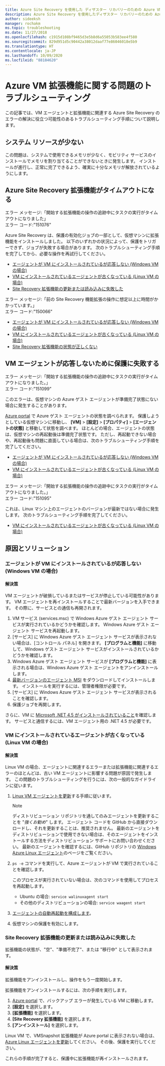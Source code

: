 ```yaml
---
title: Azure Site Recovery を使用した ディザスター リカバリーのための Azure VM 拡張機能のトラブルシューティング
description: Azure Site Recovery を使用したディザスター リカバリーのための Azure VM 拡張機能に関する問題をトラブルシューティングします。
author: sideeksh
manager: rochakm
ms.topic: troubleshooting
ms.date: 11/27/2018
ms.openlocfilehash: c1915d108bf9465d3e5b8d6a55053b583ee4f580
ms.sourcegitcommit: 829d951d5c90442a38012daaf77e86046018e5b9
ms.translationtype: HT
ms.contentlocale: ja-JP
ms.lasthandoff: 10/09/2020
ms.locfileid: "88184620"
---
```

# <a name="troubleshoot-azure-vm-extension-issues"></a>Azure VM 拡張機能に関する問題のトラブルシューティング

この記事では、VM エージェントと拡張機能に関連する Azure Site Recovery のエラーの解決に役立つ可能性のあるトラブルシューティング手順について説明します。

## <a name="low-system-resources"></a>システム リソースが少ない

この問題は、システムで使用できるメモリが少なく、モビリティ サービスのインストールでメモリを割り当てることができないときに発生します。 インストールが進行し、正常に完了できるよう、確実に十分なメモリが解放されているようにします。

## <a name="azure-site-recovery-extension-time-out"></a>Azure Site Recovery 拡張機能がタイムアウトになる  

エラー メッセージ:「開始する拡張機能の操作の追跡中にタスクの実行がタイムアウトになりました」<br>
エラー コード:"151076"

 Azure Site Recovery は、保護の有効化ジョブの一部として、仮想マシンに拡張機能をインストールしました。 以下のいずれかの状況によって、保護をトリガーできず、ジョブが失敗する場合があります。 次のトラブルシューティング手順を完了してから、必要な操作を再試行してください。

- [エージェントが VM にインストールされているが応答しない (Windows VM の場合)](#the-agent-installed-in-the-vm-but-unresponsive-for-windows-vms)
- [VM にインストールされているエージェントが古くなっている (Linux VM の場合)](#the-agent-installed-in-the-vm-is-out-of-date-for-linux-vms)
- [Site Recovery 拡張機能の更新または読み込みに失敗した](#the-site-recovery-extension-fails-to-update-or-load)

エラー メッセージ:「前の Site Recovery 機能拡張の操作に想定以上に時間がかかっています。」<br>
エラー コード:"150066"

- [エージェントが VM にインストールされているが応答しない (Windows VM の場合)](#the-agent-installed-in-the-vm-but-unresponsive-for-windows-vms)
- [VM にインストールされているエージェントが古くなっている (Linux VM の場合)](#the-agent-installed-in-the-vm-is-out-of-date-for-linux-vms)
- [Site Recovery 拡張機能の状態が正しくない](#the-site-recovery-extension-fails-to-update-or-load)

## <a name="protection-fails-because-the-vm-agent-is-unresponsive"></a>VM エージェントが応答しないために保護に失敗する

エラー メッセージ:「開始する拡張機能の操作の追跡中にタスクの実行がタイムアウトになりました。」<br>
エラー コード:"151099"

このエラーは、仮想マシンの Azure ゲスト エージェントが準備完了状態にない場合に発生することがあります。

[Azure portal](https://portal.azure.com/) で Azure ゲスト エージェントの状態を調べられます。 保護しようとしている仮想マシンに移動し、 **[VM]**  >  **[設定]**  >  **[プロパティ]**  >  **[エージェントの状態]** と移動して状態を調べます。 ほとんどの場合、エージェントの状態は、仮想マシンの再起動後は準備完了状態です。 ただし、再起動できない場合や、再起動後も問題に直面している場合は、次のトラブルシューティング手順を完了してください。

- [エージェントが VM にインストールされているが応答しない (Windows VM の場合)](#the-agent-installed-in-the-vm-but-unresponsive-for-windows-vms)
- [VM にインストールされているエージェントが古くなっている (Linux VM の場合)](#the-agent-installed-in-the-vm-is-out-of-date-for-linux-vms)


エラー メッセージ:「開始する拡張機能の操作の追跡中にタスクの実行がタイムアウトになりました。」<br>
エラー コード:"151095"

これは、Linux マシン上のエージェントのバージョンが最新ではない場合に発生します。 次のトラブルシューティング手順を完了してください。

- [VM にインストールされているエージェントが古くなっている (Linux VM の場合)](#the-agent-installed-in-the-vm-is-out-of-date-for-linux-vms)  

## <a name="causes-and-solutions"></a>原因とソリューション

### <a name="the-agent-is-installed-in-the-vm-but-its-unresponsive-for-windows-vms"></a><a name="the-agent-installed-in-the-vm-but-unresponsive-for-windows-vms"></a>エージェントが VM にインストールされているが応答しない (Windows VM の場合)

#### <a name="solution"></a>解決策
VM エージェントが破損しているまたはサービスが停止している可能性があります。 VM エージェントを再インストールすることで最新バージョンを入手できます。 その際に、サービスとの通信も再開されます。

1. VM サービス (services.msc) で Windows Azure ゲスト エージェント サービスが実行されているかどうかを確認します。 Windows Azure ゲスト エージェント サービスを再起動します。    
1. [サービス] に Windows Azure ゲスト エージェント サービスが表示されない場合は、[コントロール パネル] を開きます。 **[プログラムと機能]** に移動して、Windows ゲスト エージェント サービスがインストールされているかどうかを確認します。
1. Windows Azure ゲスト エージェント サービスが **[プログラムと機能]** に表示される場合は、Windows Azure ゲスト エージェントをアンインストールします。
1. [最新バージョンのエージェント MSI](https://go.microsoft.com/fwlink/?LinkID=394789&clcid=0x409) をダウンロードしてインストールします。 インストールを実行するには、管理者権限が必要です。
1. [サービス] に Windows Azure ゲスト エージェント サービスが表示されることを確認します。
1. 保護ジョブを再開します。

さらに、VM に [Microsoft .NET 4.5 がインストールされていること](/dotnet/framework/migration-guide/how-to-determine-which-versions-are-installed)を確認します。 サービスと通信するには、VM エージェント用の .NET 4.5 が必要です。

### <a name="the-agent-installed-in-the-vm-is-out-of-date-for-linux-vms"></a>VM にインストールされているエージェントが古くなっている (Linux VM の場合)

#### <a name="solution"></a>解決策
Linux VM の場合、エージェントに関連するエラーまたは拡張機能に関連するエラーのほとんどは、古い VM エージェントに影響する問題が原因で発生します。 この問題のトラブルシューティングを行うには、次の一般的なガイドラインに従います。

1. [Linux VM エージェントを更新](../virtual-machines/extensions/update-linux-agent.md)する手順に従います。

   > [!NOTE]
   > ディストリビューション リポジトリを通してのみエージェントを更新することを "*強くお勧め*" します。 エージェント コードを GitHub から直接ダウンロードし、それを更新することは、推奨されません。 最新のエージェントをディストリビューションで使用できない場合は、そのエージェントをインストールする方法をディストリビューション サポートにお問い合わせください。 最新のエージェントを確認するには、GitHub リポジトリの [Windows Azure Linux エージェント](https://github.com/Azure/WALinuxAgent/releases)のページをご覧ください。

1. `ps -e` コマンドを実行して、Azure エージェントが VM で実行されていることを確認します。

   このプロセスが実行されていない場合は、次のコマンドを使用してプロセスを再起動します。

   - Ubuntu の場合: `service walinuxagent start`
   - その他のディストリビューションの場合: `service waagent start`

1. [エージェントの自動再起動を構成します](https://github.com/Azure/WALinuxAgent/wiki/Known-Issues#mitigate_agent_crash)。
1. 仮想マシンの保護を有効にします。

### <a name="the-site-recovery-extension-fails-to-update-or-load"></a>Site Recovery 拡張機能の更新または読み込みに失敗した

拡張機能の状態が、"空"、"準備不完了"、または "移行中" として表示されます。

#### <a name="solution"></a>解決策

拡張機能をアンインストールし、操作をもう一度開始します。

拡張機能をアンインストールするには、次の手順を実行します。

1. [Azure portal](https://portal.azure.com/) で、バックアップ エラーが発生している VM に移動します。
1. **[設定]** を選択します。
1. **[拡張機能]** を選択します。
1. **[Site Recovery 拡張機能]** を選択します。
1. **[アンインストール]** を選択します。

Linux VM で、VMSnapshot 拡張機能が Azure portal に表示されない場合は、[Azure Linux エージェントを更新](../virtual-machines/extensions/update-linux-agent.md)してください。 その後、保護を実行してください。

これらの手順が完了すると、保護中に拡張機能が再インストールされます。
